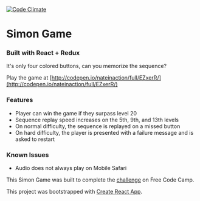 [![Code Climate](https://codeclimate.com/github/nateinaction/hashtag/badges/gpa.svg)](https://codeclimate.com/github/nateinaction/Simon-Game)
# Simon Game
### Built with React + Redux

It's only four colored buttons, can you memorize the sequence?

Play the game at [http://codepen.io/nateinaction/full/EZxerR/](http://codepen.io/nateinaction/full/EZxerR/)

### Features
- Player can win the game if they surpass level 20
- Sequence replay speed increases on the 5th, 9th, and 13th levels
- On normal difficulty, the sequence is replayed on a missed button
- On hard difficulty, the player is presented with a failure message and is asked to restart

### Known Issues
- Audio does not always play on Mobile Safari

This Simon Game was built to complete the [challenge](https://www.freecodecamp.com/challenges/build-a-simon-game) on Free Code Camp.

This project was bootstrapped with [Create React App](https://github.com/facebookincubator/create-react-app).
